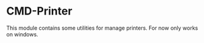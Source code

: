 # CMD-Printer

This module contains some utilities for manage printers. For now only works on windows.